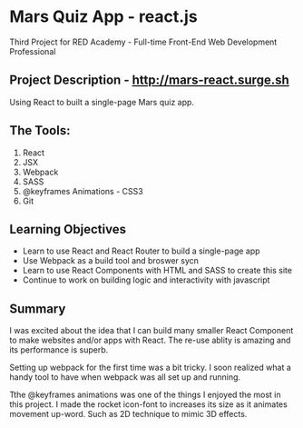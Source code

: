 # Mars Quiz App - react.js

Third Project for RED Academy - Full-time Front-End Web Development Professional

## Project Description - http://mars-react.surge.sh

Using React to built a single-page Mars quiz app.

## The Tools:

1. React
2. JSX 
3. Webpack
4. SASS
5. @keyframes Animations - CSS3 
6. Git

## Learning Objectives

* Learn to use React and React Router to build a single-page app
* Use Webpack as a build tool and broswer sycn
* Learn to use React Components with HTML and SASS to create this site
* Continue to work on building logic and interactivity with javascript

## Summary

I was excited about the idea that I can build many smaller React Component to make websites and/or apps with React. The re-use ablity is amazing and its performance is superb.

Setting up webpack for the first time was a bit tricky. I soon realized what a handy tool to have when webpack was all set up and running. 

Tthe @keyframes animations was one of the things I enjoyed the most in this project. I made the rocket icon-font to increases its size as it animates movement up-word. Such as 2D technique to mimic 3D effects. 

